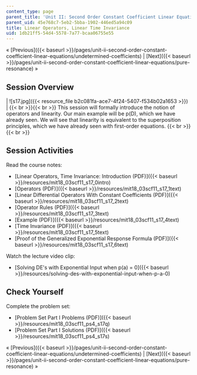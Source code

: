 ```yaml
---
content_type: page
parent_title: 'Unit II: Second Order Constant Coefficient Linear Equations'
parent_uid: 45e768c7-5eb2-5bba-1902-446ed5a94c09
title: Linear Operators, Linear Time Invariance
uid: 1db21ff5-54d4-5578-7a77-bcaa06755e55
---
```


« [Previous]({{< baseurl >}}/pages/unit-ii-second-order-constant-coefficient-linear-equations/undetermined-coefficients) | [Next]({{< baseurl >}}/pages/unit-ii-second-order-constant-coefficient-linear-equations/pure-resonance) »

Session Overview
----------------

| ![s17.jpg]({{< resource_file b2c081fa-ace7-4f24-5407-f534b02a1653 >}}) |  {{< br >}}{{< br >}} This session will formally introduce the notion of operators and linearity. Our main example will be p(D), which we have already seen. We will see that linearity is equivalent to the superposition principles, which we have already seen with first-order equations. {{< br >}}{{< br >}}  

Session Activities
------------------

Read the course notes:

*   [Linear Operators, Time Invariance: Introduction (PDF)]({{< baseurl >}}/resources/mit18_03scf11_s17_0intro)
*   [Operators (PDF)]({{< baseurl >}}/resources/mit18_03scf11_s17_1text)
*   [Linear Differential Operators With Constant Coefficients (PDF)]({{< baseurl >}}/resources/mit18_03scf11_s17_2text)
*   [Operator Rules (PDF)]({{< baseurl >}}/resources/mit18_03scf11_s17_3text)
*   [Example (PDF)]({{< baseurl >}}/resources/mit18_03scf11_s17_4text)
*   [Time Invariance (PDF)]({{< baseurl >}}/resources/mit18_03scf11_s17_5text)
*   [Proof of the Generalized Exponential Response Formula (PDF)]({{< baseurl >}}/resources/mit18_03scf11_s17_6text)

Watch the lecture video clip:

*   [Solving DE's with Exponential Input when p(a) = 0]({{< baseurl >}}/resources/solving-des-with-exponential-input-when-p-a-0)

Check Yourself
--------------

Complete the problem set:

*   [Problem Set Part I Problems (PDF)]({{< baseurl >}}/resources/mit18_03scf11_ps4_s17q)
*   [Problem Set Part I Solutions (PDF)]({{< baseurl >}}/resources/mit18_03scf11_ps4_s17s)

« [Previous]({{< baseurl >}}/pages/unit-ii-second-order-constant-coefficient-linear-equations/undetermined-coefficients) | [Next]({{< baseurl >}}/pages/unit-ii-second-order-constant-coefficient-linear-equations/pure-resonance) »